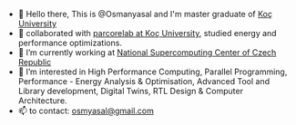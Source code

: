 - 👋 Hello there, This is @Osmanyasal and I'm master graduate of [Koç University](https://www.ku.edu.tr/)
- 🤝 collaborated with [parcorelab at Koç University](https://parcorelab.ku.edu.tr/), studied energy and performance optimizations.
- 🌱 I’m currently working at [National Supercomputing Center of Czech Republic](https://www.it4i.cz/en)
- 👀 I’m interested in High Performance Computing, Parallel Programming, Performance - Energy Analysis & Optimisation, Advanced Tool and Library development, Digital Twins, RTL Design & Computer Architecture.
- 📫 to contact: osmyasal@gmail.com

<!--
[![Buy Me a Coffee](https://img.buymeacoffee.com/button-api/?text=Would%20you%20refill%20my%20coffee%3F&emoji=☕&slug=osmyasal&button_colour=FFDD00&font_colour=000000&font_family=Comic&outline_colour=000000&coffee_colour=ffffff)](https://www.buymeacoffee.com/osmyasal)
-->
